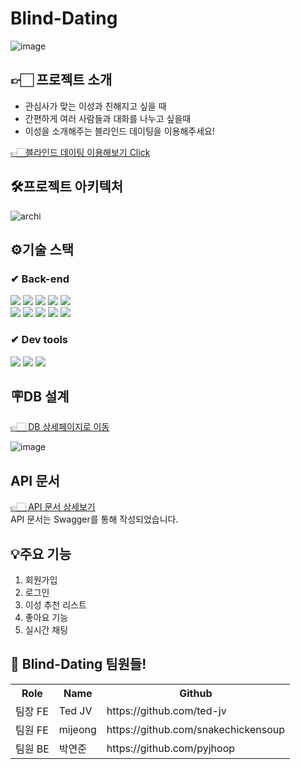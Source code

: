 # Blind-Dating
![image](https://github.com/Blind-Dating/Blind-Dating-BE/assets/59335316/6b771471-8e6c-49b8-aa9a-ba8bbb86b5da)

## 👉🏻 프로젝트 소개
 - 관심사가 맞는 이성과 친해지고 싶을 때
 - 간편하게 여러 사람들과 대화를 나누고 싶을때
 - 이성을 소개해주는 블라인드 데이팅을 이용해주세요!    

[👉🏻블라인드 데이팅 이용해보기 Click](https://fe-zeta.vercel.app)

## 🛠프로젝트 아키텍처

![archi](https://github.com/Blind-Dating/Blind-Dating-BE/assets/59335316/ab484f94-9638-4a05-b7c3-bf6ecafd1719)

## ⚙기술 스택

### ✔ Back-end
<div>
 <img src="https://img.shields.io/badge/springboot-6DB33F?style=for-the-badge&logo=springboot&logoColor=white"/>
 <img src="https://img.shields.io/badge/gradle-02303A?style=for-the-badge&logo=gradle&logoColor=white"/>
 <img src="https://img.shields.io/badge/mysql-4479A1?style=for-the-badge&logo=mysql&logoColor=white"/>
 <img src="https://img.shields.io/badge/redis-DC382D?style=for-the-badge&logo=redis&logoColor=white"/>
 <img src="https://img.shields.io/badge/githubactions-2088FF?style=for-the-badge&logo=githubactions&logoColor=white"/>
 </br>
 <img src="https://img.shields.io/badge/amazonec2-FF9900?style=for-the-badge&logo=amazonec2&logoColor=white"/>
 <img src="https://img.shields.io/badge/amazons3-569A31?style=for-the-badge&logo=amazons3&logoColor=white"/>
 <img src="https://img.shields.io/badge/amazonrds-527FFF?style=for-the-badge&logo=amazonrds&logoColor=white"/>
 <img src="https://img.shields.io/badge/elasticache-527FFF?style=for-the-badge&logo=elasti&logoColor=white"/>
 <img src="https://img.shields.io/badge/codedeploy-007054?style=for-the-badge&logo=elasti&logoColor=white"/>
</div>

### ✔ Dev tools
<div>
 <img src="https://img.shields.io/badge/intellijidea-000000?style=for-the-badge&logo=intellijidea&logoColor=white"/>
 <img src="https://img.shields.io/badge/git-F05032?style=for-the-badge&logo=git&logoColor=white"/>
 <img src="https://img.shields.io/badge/github-181717?style=for-the-badge&logo=github&logoColor=white"/>
</div>    

## 🪧DB 설계
[👉🏻 DB 상세페이지로 이동](https://www.erdcloud.com/d/FveRbu3AKcJ2Zd3ko)
   
![image](https://github.com/Blind-Dating/Blind-Dating-BE/assets/59335316/346b2553-ffc7-472b-9cdd-fae6a350bbdb)


## API 문서
[👉🏻 API 문서 상세보기](https://blind-dating.site/swagger-ui/index.html)   
API 문서는 Swagger를 통해 작성되었습니다.


## 💡주요 기능
1. 회원가입
2. 로그인
3. 이성 추천 리스트
4. 좋아요 기능
5. 실시간 채팅


## 👻 Blind-Dating 팀원들!
<table>
  <tbody>
    <tr>
     <th>Role</th>
     <th>Name</th>
     <th>Github</th>
    <tr/>
    <tr>
     <td>팀장 FE</td>
     <td>Ted JV</td>
     <td>https://github.com/ted-jv</td>
    </tr>
    <tr>
     <td>팀원 FE</td>
     <td>mijeong</td>
     <td>https://github.com/snakechickensoup</td>
    </tr>
    <tr>
     <td>팀원 BE</td>
     <td>박연준</td>
     <td>https://github.com/pyjhoop</td>
    </tr>
      
  </tbody>
</table>




